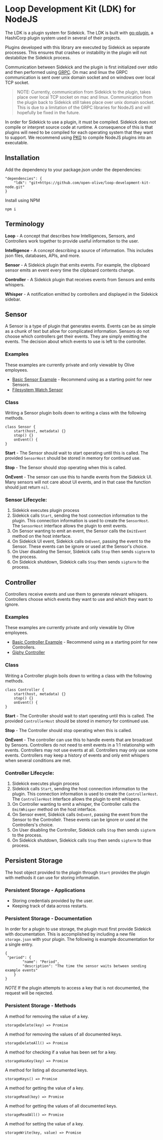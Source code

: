 # Loop Development Kit (LDK) for NodeJS

The LDK is a plugin system for Sidekick. The LDK is built with [go-plugin](https://github.com/hashicorp/go-plugin), a HashiCorp plugin system used in several of their projects. 

Plugins developed with this library are executed by Sidekick as separate processes. This ensures that crashes or instability in the plugin will not destabilize the Sidekick process.

Communication between Sidekick and the plugin is first initialized over stdio and then performed using [GRPC](https://grpc.io/). On mac and linux the GRPC communication is sent over unix domain socket and on windows over local TCP socket.  
>NOTE: Currently, communication from Sidekick to the plugin, takes place over local TCP socket on mac and linux. Communication from the plugin back to Sidekick still takes place over unix domain socket. This is due to a limitation of the GRPC libraries for NodeJS and will hopefully be fixed in the future.

In order for Sidekick to use a plugin, it must be compiled. Sidekick does not compile or interpret source code at runtime. A consequence of this is that plugins will need to be compiled for each operating system that they want to support. We recommend using [PKG](https://www.npmjs.com/package/pkg) to compile NodeJS plugins into an executable.

## Installation

Add the dependency to your package.json under the dependencies:
```
"dependencies": {
    "ldk": "git+https://github.com/open-olive/loop-development-kit-node.git"
}
```

Install using NPM

```
npm i
```

## Terminology 
**Loop** - A concept that describes how Intelligences, Sensors, and Controllers work together to provide useful information to the user.  

**Intelligence** - A concept describing a source of information. This includes json files, databases, APIs, and more.

**Sensor** - A Sidekick plugin that emits events. For example, the clipboard sensor emits an event every time the clipboard contents change. 

**Controller** - A Sidekick plugin that receives events from Sensors and emits whispers.  

**Whisper** - A notification emitted by controllers and displayed in the Sidekick sidebar. 

## Sensor
A Sensor is a type of plugin that generates events.  Events can be as simple as a chunk of text but allow for complicated information. Sensors do not choose which controllers get their events. They are simply emitting the events. The decision about which events to use is left to the controller.

### Examples
These examples are currently private and only viewable by Olive employees.
* [Basic Sensor Example](https://bitbucket.org/crosschx/sidekick-sensor-examplenode) - Recommend using as a starting point for new Sensors.
* [Filesystem Watch Sensor](https://bitbucket.org/crosschx/sidekick-sensor-watchfolder)

### Class

Writing a Sensor plugin boils down to writing a class with the following methods.
```
class Sensor {
	start(host, metadata) {}
	stop() {}
	onEvent() {
}
```

**Start** - The Sensor should wait to start operating until this is called. The provided `SensorHost` should be stored in memory for continued use.

**Stop** - The Sensor should stop operating when this is called.

**OnEvent** - The sensor can use this to handle events from the Sidekick UI. Many sensors will not care about UI events, and in that case the function should just return `nil`.


### Sensor Lifecycle:
1. Sidekick executes plugin process
1. Sidekick calls `Start`, sending the host connection information to the plugin. This connection information is used to create the `SensorHost`. The `SensorHost` interface allows the plugin to emit events.
1. On Sensor wanting to emit an event, the Sensor calls the `EmitEvent` method on the host interface.
1. On Sidekick UI event, Sidekick calls `OnEvent`, passing the event to the Sensor. These events can be ignore or used at the Sensor's choice.
1. On User disabling the Sensor, Sidekick calls `Stop` then sends `sigterm` to the process.
1. On Sidekick shutdown, Sidekick calls `Stop` then sends `sigterm` to the process.

## Controller
Controllers receive events and use them to generate relevant whispers. Controllers choose which events they want to use and which they want to ignore.

### Examples
These examples are currently private and only viewable by Olive employees.
* [Basic Controller Example](https://bitbucket.org/crosschx/sidekick-controller-examplenode) - Recommend using as a starting point for new Controllers.
* [Giphy Controller](https://bitbucket.org/crosschx/sidekick-controller-giphy)

### Class

Writing a Controller plugin boils down to writing a class with the following methods.
```
class Controller {
	start(host, metadata) {}
	stop() {}
	onEvent() {
}
```

**Start** - The Controller should wait to start operating until this is called. The provided `ControllerHost` should be stored in memory for continued use.

**Stop** - The Controller should stop operating when this is called.

**OnEvent** - The controller can use this to handle events that are broadcast by Sensors. Controllers do not need to emit events in a 1:1 relationship with events. Controllers may not use events at all. Controllers may only use some events. Controllers may keep a history of events and only emit whispers when several conditions are met.


### Controller Lifecycle:
1. Sidekick executes plugin process
1. Sidekick calls `Start`, sending the host connection information to the plugin. This connection information is used to create the `ControllerHost`. The `ControllerHost` interface allows the plugin to emit whispers.
1. On Controller wanting to emit a whisper, the Controller calls the `EmitWhisper` method on the host interface.
1. On Sensor event, Sidekick calls `OnEvent`, passing the event from the Sensor to the Controllelr. These events can be ignore or used at the Controllers's choice.
1. On User disabling the Controller, Sidekick calls `Stop` then sends `sigterm` to the process.
1. On Sidekick shutdown, Sidekick calls `Stop` then sends `sigterm` to thse process.

## Persistent Storage
The host object provided to the plugin through `Start` provides the plugin with methods it can use for storing information.

### Persistent Storage - Applications
* Storing credentials provided by the user.
* Keeping track of data across restarts.

### Persistent Storage - Documentation
In order for a plugin to use storage, the plugin must first provide Sidekick with documentation. This is accomplished by including a new file `storage.json` with your plugin. The following is example documentation for a single entry.
```
{
 "period": {
        "name": "Period",
        "description": "The time the sensor waits between sending example events"
    }
}
```

*NOTE* If the plugin attempts to access a key that is not documented, the request will be rejected. 

### Persistent Storage - Methods
A method for removing the value of a key.
```
storageDelete(key) => Promise
```

A method for removing the values of all documented keys.
```
storageDeleteAll() => Promise
```

A method for checking if a value has been set for a key.
```
storageHasKey(key) => Promise
```

A method for listing all documented keys.
```
storageKeys() => Promise
```

A method for getting the value of a key.
```
storageRead(key) => Promise
```

A method for getting the values of all documented keys.
```
storageReadAll() => Promise
```

A method for setting the value of a key.
```
storageWrite(key, value) => Promise
```